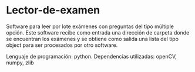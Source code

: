 # Lector-de-examen

Software para leer por lote exámenes con preguntas del tipo múltiple opción. Este software recibe como entrada una dirección de carpeta donde se encuentran los exámenes y se obtiene como salida una lista del tipo object para ser procesados por otro software. 

Lenguaje de programación: python.
Dependencias utilizadas: openCV, numpy, zlib

